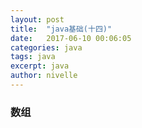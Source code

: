 ```yaml
---
layout: post
title:  "java基础(十四)"
date:   2017-06-10 00:06:05
categories: java
tags: java
excerpt: java
author: nivelle
---
```


### 数组
